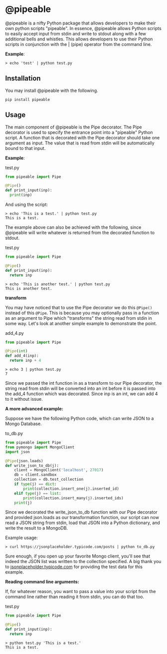 # @pipeable

@pipeable is a nifty Python package that allows developers to make their own python scripts "pipeable". In essence, @pipeable allows Python scripts to easily accept input from stdin and write to stdout along with a few additional bells and whistles. This allows developers to use their Python scripts in conjunction with the | (pipe) operator from the command line.

__Example__:
```
> echo 'test' | python test.py
```

## Installation

You may install @pipeable with the following.

```
pip install pipeable
```

## Usage

The main component of @pipeable is the Pipe decorator. The Pipe decorator is used to specify the entrance point into a "pipeable" Python script. A function that is decorated with the Pipe decorator should take one argument as input. The value that is read from stdin will be automatically bound to that input.

__Example__:

test.py
```python
from pipeable import Pipe

@Pipe()
def print_input(inp):
  print(inp)
```

And using the script:

```
> echo 'This is a test.' | python test.py
This is a test.
```

The example above can also be achieved with the following, since @pipeable will write whatever is returned from the decorated function to stdout.

test.py
```python
from pipeable import Pipe

@Pipe()
def print_input(inp):
  return inp
```

```
> echo 'This is another test.' | python test.py
This is another test.
```

__transform__

You may have noticed that to use the Pipe decorator we do this `@Pipe()` instead of this `@Pipe`. This is because you may optionally pass in a function as an argument to Pipe which "transforms" the string read from stdin in some way. Let's look at another simple example to demonstrate the point.

add_4.py
```python
from pipeable import Pipe

@Pipe(int)
def add_4(inp):
  return inp + 4
```

```
> echo 3 | python test.py
7
```

Since we passed the int function in as a transform to our Pipe decorator, the string read from stdin will be converted into an int before it is passed into the add_4 function which was decorated. Since inp is an int, we can add 4 to it without issue.

__A more advanced example:__

Suppose we have the following Python code, which can write JSON to a Mongo Database.

to_db.py
```python
from pipeable import Pipe
from pymongo import MongoClient
import json

@Pipe(json.loads)
def write_json_to_db(j):
    client = MongoClient('localhost', 27017)
    db = client.sandbox
    collection = db.test_collection
    if type(j) == dict:
        print(collection.insert_one(j).inserted_id)
    elif type(j) == list:
        print(collection.insert_many(j).inserted_ids)
    print(j)
```

Since we decorated the write_json_to_db function with our Pipe decorator and provided json.loads as our transformation function, our script can now read a JSON string from stdin, load that JSON into a Python dictionary, and write the result to a MongoDB.

Example usage:
```
> curl https://jsonplaceholder.typicode.com/posts | python to_db.py
```

Sure enough, if you open up your favorite Mongo client, you'll see that indeed the JSON list was written to the collection specified. A big thank you to [jsonplaceholder.typicode.com](jsonplaceholder.typicode.com) for providing the test data for this example.

__Reading command line arguments:__

If, for whatever reason, you want to pass a value into your script from the command line rather than reading it from stdin, you can do that too.

test.py
```python
from pipeable import Pipe

@Pipe()
def print_input(inp):
  return inp
```

```
> python test.py 'This is a test.'
This is a test.
```
